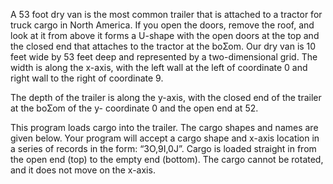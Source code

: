 A 53 foot dry van is the most common trailer that is attached to a tractor for truck cargo in North
America. If you open the doors, remove the roof, and look at it from above it forms a U-shape with the
open doors at the top and the closed end that attaches to the tractor at the boƩom.
Our dry van is 10 feet wide by 53 feet deep and represented by a two-dimensional grid. The width is
along the x-axis, with the left wall at the left of coordinate 0 and right wall to the right of coordinate 9.

The depth of the trailer is along the y-axis, with the closed end of the trailer at the boƩom of the y-
coordinate 0 and the open end at 52.

This program loads cargo into the trailer. The cargo shapes and names are given below. Your
program will accept a cargo shape and x-axis location in a series of records in the form: “3O,9I,0J”.
Cargo is loaded straight in from the open end (top) to the empty end (bottom). The cargo cannot be
rotated, and it does not move on the x-axis.
